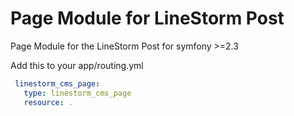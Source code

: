 Page Module for LineStorm Post
=================================

Page Module for the LineStorm Post for symfony >=2.3

Add this to your app/routing.yml
```yml
 linestorm_cms_page:
   type: linestorm_cms_page
   resource: .
```

